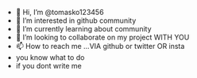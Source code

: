 - 👋 Hi, I’m @tomasko123456
- 👀 I’m interested in github community 
- 🌱 I’m currently learning about community
- 💞️ I’m looking to collaborate on my project WITH YOU 
- 📫 How to reach me ...VIA github or twitter OR insta
- you know what to do
- if you dont write me 

<!---
tomasko123456/tomasko123456 is a ✨ special ✨ repository because its `README.md` (this file) appears on your GitHub profile.
